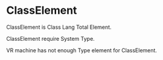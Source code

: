 # ClassElement

ClassElement is Class Lang Total Element.

ClassElement require System Type.

VR machine has not enough Type element for ClassElement.